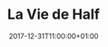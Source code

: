 ---
title: "La Vie de Half"
date: 2017-12-31T11:00:00+01:00
refurl: "https://amzn.to/2CpumXP"
originalTitle: "Half Life"
---